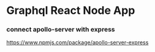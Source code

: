 # Graphql React Node App

### connect apollo-server with express

https://www.npmjs.com/package/apollo-server-express
